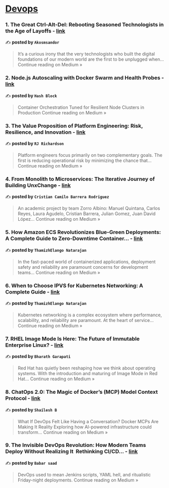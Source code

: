 
<h1><a href=https://medium.com/tag/devops/recommended target="_blank" rel="noopener noreferrer">Devops</a></h1>
<h3>1. The Great Ctrl-Alt-Del: Rebooting Seasoned Technologists in the Age of Layoffs - <a href="https://medium.com/@akosmsandor/the-great-ctrl-alt-del-rebooting-seasoned-technologists-in-the-age-of-layoffs-64c582400e34?source=rss------devops-5" target="_blank" rel="noopener noreferrer">link</a></h3>

✍️ **posted by `Akosmsandor`**

<blockquote>It’s a curious irony that the very technologists who built the digital foundations of our modern world are the first to be unplugged when…
Continue reading on Medium »</blockquote>

<h3>2. Node.js Autoscaling with Docker Swarm and Health Probes - <a href="https://medium.com/@connect.hashblock/node-js-autoscaling-with-docker-swarm-and-health-probes-3878bb05f471?source=rss------devops-5" target="_blank" rel="noopener noreferrer">link</a></h3>

✍️ **posted by `Hash Block`**

<blockquote>Container Orchestration Tuned for Resilient Node Clusters in Production
Continue reading on Medium »</blockquote>

<h3>3. The Value Proposition of Platform Engineering: Risk, Resilience, and Innovation - <a href="https://medium.com/@richardson.rj/the-value-proposition-of-platform-engineering-risk-resilience-and-innovation-66a61980bc70?source=rss------devops-5" target="_blank" rel="noopener noreferrer">link</a></h3>

✍️ **posted by `RJ Richardson`**

<blockquote>Platform engineers focus primarily on two complementary goals. The first is reducing operational risk by minimizing the chance that…
Continue reading on Medium »</blockquote>

<h3>4. From Monolith to Microservices: The Iterative Journey of Building UnxChange - <a href="https://medium.com/@cbarrerar/from-monolith-to-microservices-the-iterative-journey-of-building-unxchange-087ae97a3fab?source=rss------devops-5" target="_blank" rel="noopener noreferrer">link</a></h3>

✍️ **posted by `Cristian Camilo Barrera Rodriguez`**

<blockquote>An academic project by team Zorro Albino: Manuel Quintana, Carlos Reyes, Laura Agudelo, Cristian Barrera, Julian Gomez, Juan David López…
Continue reading on Medium »</blockquote>

<h3>5. How Amazon ECS Revolutionizes Blue-Green Deployments: A Complete Guide to Zero-Downtime Container… - <a href="https://thamizhelango.medium.com/how-amazon-ecs-revolutionizes-blue-green-deployments-a-complete-guide-to-zero-downtime-container-a62ab647344c?source=rss------devops-5" target="_blank" rel="noopener noreferrer">link</a></h3>

✍️ **posted by `ThamizhElango Natarajan`**

<blockquote>In the fast-paced world of containerized applications, deployment safety and reliability are paramount concerns for development teams…
Continue reading on Medium »</blockquote>

<h3>6. When to Choose IPVS for Kubernetes Networking: A Complete Guide - <a href="https://thamizhelango.medium.com/when-to-choose-ipvs-for-kubernetes-networking-a-complete-guide-7a81f5d44072?source=rss------devops-5" target="_blank" rel="noopener noreferrer">link</a></h3>

✍️ **posted by `ThamizhElango Natarajan`**

<blockquote>Kubernetes networking is a complex ecosystem where performance, scalability, and reliability are paramount. At the heart of service…
Continue reading on Medium »</blockquote>

<h3>7.  RHEL Image Mode Is Here: The Future of Immutable Enterprise Linux? - <a href="https://medium.com/@iamwithbharath/rhel-image-mode-is-here-the-future-of-immutable-enterprise-linux-00af0a95b53c?source=rss------devops-5" target="_blank" rel="noopener noreferrer">link</a></h3>

✍️ **posted by `Bharath Garapati`**

<blockquote>Red Hat has quietly been reshaping how we think about operating systems. With the introduction and maturing of Image Mode in Red Hat…
Continue reading on Medium »</blockquote>

<h3>8. ChatOps 2.0: The Magic of Docker’s (MCP) Model Context Protocol - <a href="https://medium.com/@benq019/chatops-2-0-the-magic-of-dockers-mcp-model-context-protocol-a6ffc8f950b7?source=rss------devops-5" target="_blank" rel="noopener noreferrer">link</a></h3>

✍️ **posted by `Shailesh B`**

<blockquote>What If DevOps Felt Like Having a Conversation? Docker MCPs Are Making It Reality
Exploring how AI-powered infrastructure could transform…
Continue reading on Medium »</blockquote>

<h3>9. The Invisible DevOps Revolution: How Modern Teams Deploy Without Realizing It
 Rethinking CI/CD… - <a href="https://medium.com/@sa82912045/the-invisible-devops-revolution-how-modern-teams-deploy-without-realizing-it-rethinking-ci-cd-98e5b6d35ff9?source=rss------devops-5" target="_blank" rel="noopener noreferrer">link</a></h3>

✍️ **posted by `Babar saad`**

<blockquote>DevOps used to mean Jenkins scripts, YAML hell, and ritualistic Friday-night deployments.
Continue reading on Medium »</blockquote>


